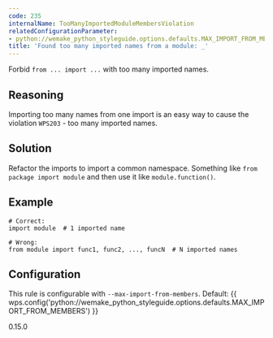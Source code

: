 ```yaml
---
code: 235
internalName: TooManyImportedModuleMembersViolation
relatedConfigurationParameter:
- python://wemake_python_styleguide.options.defaults.MAX_IMPORT_FROM_MEMBERS
title: 'Found too many imported names from a module: _'
---
```


Forbid `from ... import ...` with too many imported names.

## Reasoning
Importing too many names from one import is an easy way to cause the
violation `WPS203` - too many imported names.

## Solution
Refactor the imports to import a common namespace. Something like
`from package import module` and then use it like
`module.function()`.

## Example

    # Correct:
    import module  # 1 imported name
    
    # Wrong:
    from module import func1, func2, ..., funcN  # N imported names

## Configuration
This rule is configurable with `--max-import-from-members`. Default:
{{ wps.config('python://wemake_python_styleguide.options.defaults.MAX_IMPORT_FROM_MEMBERS') }}

<div class="versionadded">

0.15.0

</div>